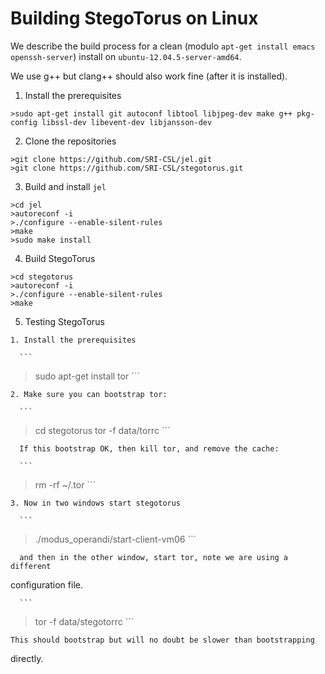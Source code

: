 Building StegoTorus on Linux
==========

We describe the build process for a clean (modulo `apt-get install emacs openssh-server`)
install on `ubuntu-12.04.5-server-amd64`.

We use g++ but clang++ should also work fine (after it is installed).

  1. Install the prerequisites
    
  ```
>sudo apt-get install git autoconf libtool libjpeg-dev make g++ pkg-config libssl-dev libevent-dev libjansson-dev
  ```

  2. Clone the repositories

  ```
>git clone https://github.com/SRI-CSL/jel.git
>git clone https://github.com/SRI-CSL/stegotorus.git
  ```

  3. Build and install `jel`

  ```
>cd jel
>autoreconf -i
>./configure --enable-silent-rules
>make
>sudo make install
  ```

  4. Build StegoTorus

  ```
>cd stegotorus
>autoreconf -i
>./configure --enable-silent-rules
>make
  ```
  
  5. Testing StegoTorus

    1. Install the prerequisites

      ```
>sudo apt-get install tor
      ```
    
    2. Make sure you can bootstrap tor:

      ```
>cd stegotorus
>tor -f data/torrc
      ```

      If this bootstrap OK, then kill tor, and remove the cache:

      ```
>rm -rf ~/.tor
      ```

    3. Now in two windows start stegotorus

      ```
>./modus_operandi/start-client-vm06
      ```

      and then in the other window, start tor, note we are using a different
configuration file.

      ```
>tor -f data/stegotorrc
      ```

    This should bootstrap but will no doubt be slower than bootstrapping
directly.

